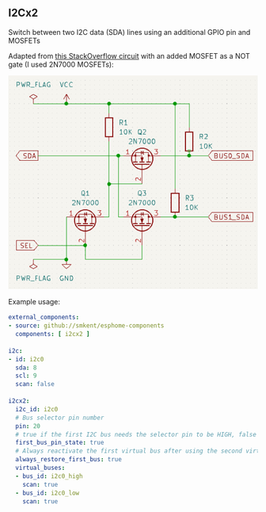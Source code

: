 ## I2Cx2

Switch between two I2C data (SDA) lines using an additional GPIO pin and MOSFETs

Adapted from [this StackOverflow circuit][so-i2c-multiplex-circuit]
with an added MOSFET as a NOT gate (I used 2N7000 MOSFETs):

![Schematic](schematic.png)

Example usage:

```yaml
external_components:
- source: github://smkent/esphome-components
  components: [ i2cx2 ]

i2c:
- id: i2c0
  sda: 8
  scl: 9
  scan: false

i2cx2:
  i2c_id: i2c0
  # Bus selector pin number
  pin: 20
  # true if the first I2C bus needs the selector pin to be HIGH, false otherwise
  first_bus_pin_state: true
  # Always reactivate the first virtual bus after using the second virtual bus
  always_restore_first_bus: true
  virtual_buses:
  - bus_id: i2c0_high
    scan: true
  - bus_id: i2c0_low
    scan: true
```


[so-i2c-multiplex-circuit]: https://electronics.stackexchange.com/a/209031
